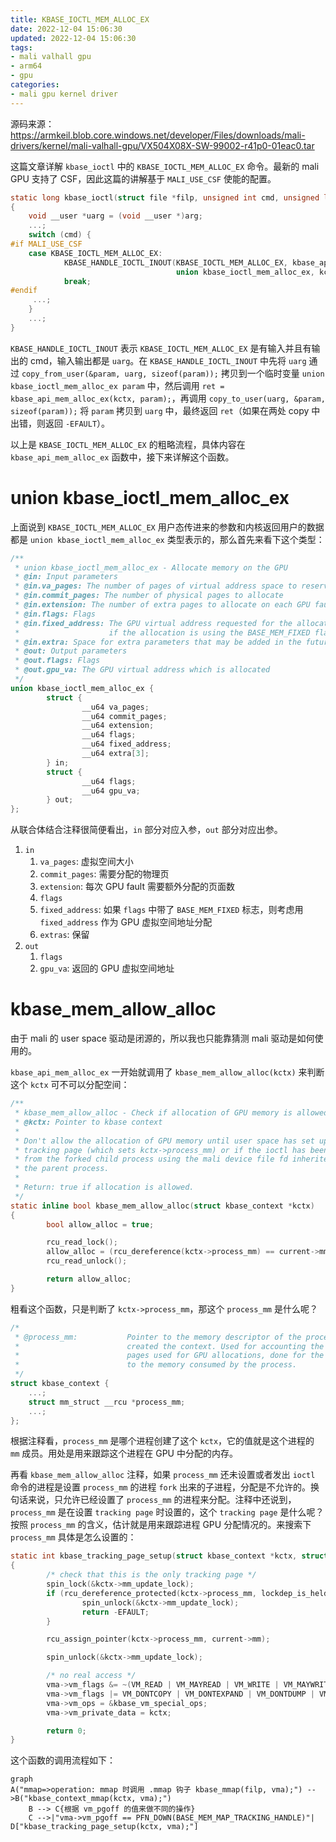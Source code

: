 ```yaml
---
title: KBASE_IOCTL_MEM_ALLOC_EX
date: 2022-12-04 15:06:30
updated: 2022-12-04 15:06:30
tags:
- mali valhall gpu
- arm64
- gpu
categories:
- mali gpu kernel driver
---
```


源码来源：https://armkeil.blob.core.windows.net/developer/Files/downloads/mali-drivers/kernel/mali-valhall-gpu/VX504X08X-SW-99002-r41p0-01eac0.tar

这篇文章详解 `kbase_ioctl` 中的 `KBASE_IOCTL_MEM_ALLOC_EX` 命令。最新的 mali GPU 支持了 CSF，因此这篇的讲解基于 `MALI_USE_CSF` 使能的配置。

```c
static long kbase_ioctl(struct file *filp, unsigned int cmd, unsigned long arg)
{
    void __user *uarg = (void __user *)arg;
    ...;
    switch (cmd) {
#if MALI_USE_CSF
    case KBASE_IOCTL_MEM_ALLOC_EX:
    		KBASE_HANDLE_IOCTL_INOUT(KBASE_IOCTL_MEM_ALLOC_EX, kbase_api_mem_alloc_ex,
                                     union kbase_ioctl_mem_alloc_ex, kctx);
    		break;
#endif
     ...;
    }
    ...;
}
```

`KBASE_HANDLE_IOCTL_INOUT` 表示 `KBASE_IOCTL_MEM_ALLOC_EX` 是有输入并且有输出的 cmd，输入输出都是 `uarg`。在 `KBASE_HANDLE_IOCTL_INOUT` 中先将 `uarg` 通过 `copy_from_user(&param, uarg, sizeof(param));` 拷贝到一个临时变量 `union kbase_ioctl_mem_alloc_ex param` 中，然后调用 `ret = kbase_api_mem_alloc_ex(kctx, param);`，再调用 `copy_to_user(uarg, &param, sizeof(param));` 将 `param` 拷贝到 `uarg` 中，最终返回 `ret`（如果在两处 copy 中出错，则返回 `-EFAULT`）。

<!-- more -->

以上是 `KBASE_IOCTL_MEM_ALLOC_EX`  的粗略流程，具体内容在 `kbase_api_mem_alloc_ex` 函数中，接下来详解这个函数。

# union kbase_ioctl_mem_alloc_ex

上面说到 `KBASE_IOCTL_MEM_ALLOC_EX` 用户态传进来的参数和内核返回用户的数据都是 `union kbase_ioctl_mem_alloc_ex` 类型表示的，那么首先来看下这个类型：

```c
/**
 * union kbase_ioctl_mem_alloc_ex - Allocate memory on the GPU
 * @in: Input parameters
 * @in.va_pages: The number of pages of virtual address space to reserve
 * @in.commit_pages: The number of physical pages to allocate
 * @in.extension: The number of extra pages to allocate on each GPU fault which grows the region
 * @in.flags: Flags
 * @in.fixed_address: The GPU virtual address requested for the allocation,
 *                    if the allocation is using the BASE_MEM_FIXED flag.
 * @in.extra: Space for extra parameters that may be added in the future.
 * @out: Output parameters
 * @out.flags: Flags
 * @out.gpu_va: The GPU virtual address which is allocated
 */
union kbase_ioctl_mem_alloc_ex {
        struct {
                __u64 va_pages;
                __u64 commit_pages;
                __u64 extension;
                __u64 flags;
                __u64 fixed_address;
                __u64 extra[3];
        } in; 
        struct {
                __u64 flags;
                __u64 gpu_va;
        } out;
};
```

从联合体结合注释很简便看出，`in` 部分对应入参，`out` 部分对应出参。

1. `in`
   1. `va_pages`: 虚拟空间大小
   2. `commit_pages`: 需要分配的物理页
   3. `extension`: 每次 GPU fault 需要额外分配的页面数
   4. `flags`
   5. `fixed_address`: 如果 `flags` 中带了 `BASE_MEM_FIXED` 标志，则考虑用 `fixed_address` 作为 GPU 虚拟空间地址分配
   6. `extras`: 保留
2. `out`
   1. `flags`
   2. `gpu_va`: 返回的 GPU 虚拟空间地址



# kbase_mem_allow_alloc

由于 mali 的 user space 驱动是闭源的，所以我也只能靠猜测 mali 驱动是如何使用的。

`kbase_api_mem_alloc_ex` 一开始就调用了 `kbase_mem_allow_alloc(kctx)` 来判断这个 `kctx` 可不可以分配空间：

```c
/**
 * kbase_mem_allow_alloc - Check if allocation of GPU memory is allowed
 * @kctx: Pointer to kbase context
 *
 * Don't allow the allocation of GPU memory until user space has set up the
 * tracking page (which sets kctx->process_mm) or if the ioctl has been issued
 * from the forked child process using the mali device file fd inherited from
 * the parent process.
 *
 * Return: true if allocation is allowed.
 */
static inline bool kbase_mem_allow_alloc(struct kbase_context *kctx)
{
        bool allow_alloc = true;

        rcu_read_lock();
        allow_alloc = (rcu_dereference(kctx->process_mm) == current->mm);
        rcu_read_unlock();

        return allow_alloc;
}
```

粗看这个函数，只是判断了 `kctx->process_mm`，那这个 `process_mm` 是什么呢？

```c
/*
 * @process_mm:           Pointer to the memory descriptor of the process which
 *                        created the context. Used for accounting the physical
 *                        pages used for GPU allocations, done for the context,
 *                        to the memory consumed by the process.
 */
struct kbase_context {
    ...;
    struct mm_struct __rcu *process_mm;
    ...;
};
```

根据注释看，`process_mm` 是哪个进程创建了这个 `kctx`，它的值就是这个进程的 `mm` 成员。用处是用来跟踪这个进程在 GPU 中分配的内存。

再看 `kbase_mem_allow_alloc` 注释，如果 `process_mm` 还未设置或者发出 `ioctl` 命令的进程是设置 `process_mm` 的进程 `fork` 出来的子进程，分配是不允许的。换句话来说，只允许已经设置了 `process_mm` 的进程来分配。注释中还说到， `process_mm` 是在设置 `tracking page` 时设置的，这个 `tracking page` 是什么呢？按照 `process_mm` 的含义，估计就是用来跟踪进程 GPU 分配情况的。来搜索下 `process_mm` 具体是怎么设置的：

```c
static int kbase_tracking_page_setup(struct kbase_context *kctx, struct vm_area_struct *vma)
{
        /* check that this is the only tracking page */
        spin_lock(&kctx->mm_update_lock);
        if (rcu_dereference_protected(kctx->process_mm, lockdep_is_held(&kctx->mm_update_lock))) {
                spin_unlock(&kctx->mm_update_lock);
                return -EFAULT;
        }

        rcu_assign_pointer(kctx->process_mm, current->mm);

        spin_unlock(&kctx->mm_update_lock);

        /* no real access */
        vma->vm_flags &= ~(VM_READ | VM_MAYREAD | VM_WRITE | VM_MAYWRITE | VM_EXEC | VM_MAYEXEC);
        vma->vm_flags |= VM_DONTCOPY | VM_DONTEXPAND | VM_DONTDUMP | VM_IO;
        vma->vm_ops = &kbase_vm_special_ops;
        vma->vm_private_data = kctx;

        return 0;
}
```

这个函数的调用流程如下：

```mermaid
graph
A("mmap=>operation: mmap 时调用 .mmap 钩子 kbase_mmap(filp, vma);") -->B("kbase_context_mmap(kctx, vma);")
    B --> C{根据 vm_pgoff 的值来做不同的操作}
    C -->|"vma->vm_pgoff == PFN_DOWN(BASE_MEM_MAP_TRACKING_HANDLE)"| D["kbase_tracking_page_setup(kctx, vma);"]
```



